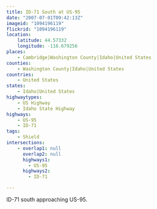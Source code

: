```yaml
---
title: ID-71 South at US-95
date: "2007-07-01T09:42:13Z"
imageid: "1094196119"
flickrid: "1094196119"
location:
    latitude: 44.57332
    longitude: -116.679256
places:
    - Cambridge|Washington County|Idaho|United States
counties:
    - Washington County|Idaho|United States
countries:
    - United States
states:
    - Idaho|United States
highwaytypes:
    - US Highway
    - Idaho State Highway
highways:
    - US-95
    - ID-71
tags:
    - Shield
intersections:
    - overlap1: null
      overlap2: null
      highways1:
        - US-95
      highways2:
        - ID-71

---
```

ID-71 south approaching US-95.